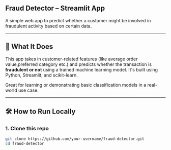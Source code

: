 ## Fraud Detector – Streamlit App

A simple web app to predict whether a customer might be involved in fraudulent activity based on certain data.

---

## 🎯 What It Does

This app takes in customer-related features (like average order value,preferred category etc.) and predicts whether the transaction is **fraudulent or not** using a trained machine learning model. It's built using Python, Streamlit, and scikit-learn.

Great for learning or demonstrating basic classification models in a real-world use case.

---

## 🛠️ How to Run Locally

### 1. Clone this repo

```bash
git clone https://github.com/your-username/fraud-detector.git
cd fraud-detector

```
